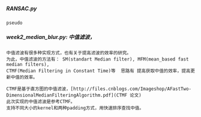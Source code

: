 ##### RANSAC.py
    pseudo
 
##### week2_median_blur.py: 中值滤波，
    中值滤波有很多种实现方式，也有关于提高滤波的效率的研究。
    为此，中值滤波的方法有： SM(standart Median filter), MFM(mean_based fast median filters), 
    CTMF(Median Filtering in Constant Time)等  思路有 提高获取中值的效率，提高更新中值的效率。

    CTMF是基于直方图的中值滤波，[http://files.cnblogs.com/Imageshop/AFastTwo-DimensionalMedianFilteringAlgorithm.pdf](CTMF 论文)
    此次实现的中值滤波是参考CTMF。
    支持不同大小的kernel和两种padding方式，用快速排序查找中值。
